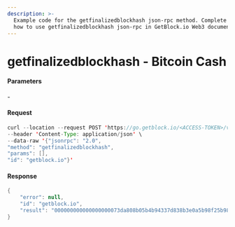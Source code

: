 ```yaml
---
description: >-
  Example code for the getfinalizedblockhash json-rpc method. Сomplete guide on
  how to use getfinalizedblockhash json-rpc in GetBlock.io Web3 documentation.
---
```


# getfinalizedblockhash - Bitcoin Cash

#### Parameters

\-

#### Request

```java
curl --location --request POST 'https://go.getblock.io/<ACCESS-TOKEN>/v1/mainnet/' \
--header 'Content-Type: application/json' \
--data-raw '{"jsonrpc": "2.0",
"method": "getfinalizedblockhash",
"params": [],
"id": "getblock.io"}'
```

#### Response

```java
{
    "error": null,
    "id": "getblock.io",
    "result": "000000000000000000073da808b05b4b94337d838b3e0a5b98f25b98363216c3"
}
```
